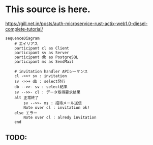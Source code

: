 # This source is here.

<https://gill.net.in/posts/auth-microservice-rust-actix-web1.0-diesel-complete-tutorial/>


```mermaid
sequenceDiagram
    # エイリアス
    participant cl as Client
    participant sv as Server
    participant db as PostgreSQL
    participant ms as SendMail

    # invitation handler APIシーケンス
    cl ->>+ sv : invitation
    sv ->>+ db : select発行
    db -->>- sv : select結果
    sv -->>- cl : データ取得要求結果
    alt 正常終了
        sv -->>- ms : 招待メール送信
        Note over cl : invitation ok!
    else エラー
        Note over cl : alredy invitation
    end
```

## TODO: 
